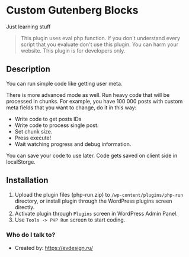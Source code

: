 # Custom Gutenberg Blocks

Just learning stuff

> This plugin uses eval php function. If you don't understand every script that you evaluate don't use this plugin. You can harm your website. This plugin is for developers only.

## Description

You can run simple code like getting user meta.

There is more advanced mode as well. Run heavy code that will be processed in chunks. For example, you have 100 000 posts with custom meta fields that you want to change, do it in this way:
- Write code to get posts IDs
- Write code to process single post.
- Set chunk size.
- Press execute! 
- Wait watching progress and debug information.

You can save your code to use later. Code gets saved on client side in localStorge.

## Installation

1. Upload the plugin files (php-run.zip) to `/wp-content/plugins/php-run` directory, or install plugin through the WordPress plugins screen directly.
2. Activate plugin through `Plugins` screen in WordPress Admin Panel.
3. Use `Tools -> PHP Run` screen to start coding.

### Who do I talk to? ###

* Created by: https://evdesign.ru/
